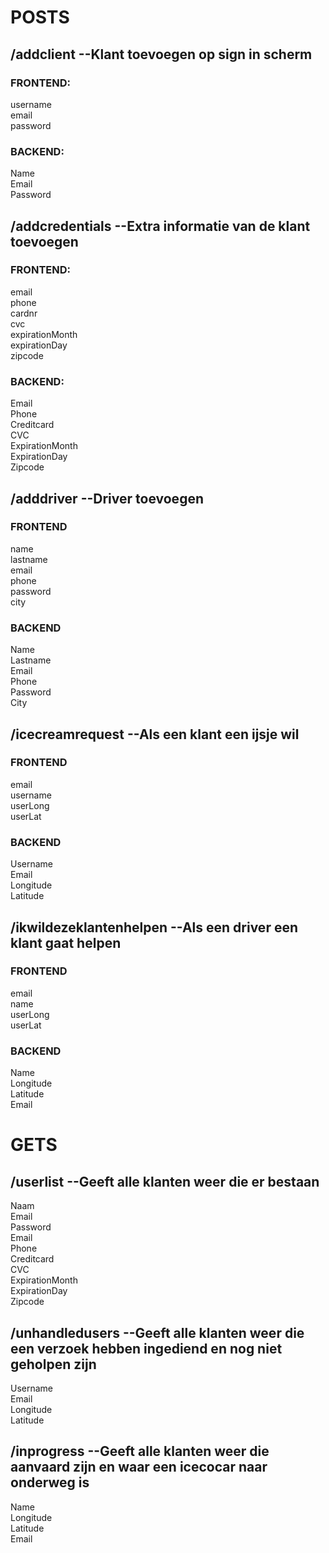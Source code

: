 # POSTS

## /addclient --Klant toevoegen op sign in scherm  
### FRONTEND:  
username  
email  
password  

### BACKEND: 
Name  
Email  
Password  

## /addcredentials --Extra informatie van de klant toevoegen
### FRONTEND:  
email  
phone  
cardnr  
cvc  
expirationMonth  
expirationDay  
zipcode  

### BACKEND:   
Email  
Phone  
Creditcard  
CVC  
ExpirationMonth  
ExpirationDay  
Zipcode  

## /adddriver --Driver toevoegen
### FRONTEND  
name  
lastname  
email  
phone  
password  
city  

### BACKEND  
Name  
Lastname  
Email  
Phone  
Password  
City  


## /icecreamrequest --Als een klant een ijsje wil
### FRONTEND  
email  
username  
userLong  
userLat  

### BACKEND  
Username  
Email  
Longitude  
Latitude  


## /ikwildezeklantenhelpen --Als een driver een klant gaat helpen
### FRONTEND  
email  
name  
userLong  
userLat  

### BACKEND 
Name  
Longitude  
Latitude  
Email  

# GETS

## /userlist --Geeft alle klanten weer die er bestaan
Naam  
Email  
Password  
Email  
Phone  
Creditcard  
CVC  
ExpirationMonth  
ExpirationDay  
Zipcode  

## /unhandledusers --Geeft alle klanten weer die een verzoek hebben ingediend en nog niet geholpen zijn
Username  
Email  
Longitude  
Latitude  

## /inprogress --Geeft alle klanten weer die aanvaard zijn en waar een icecocar naar onderweg is
Name  
Longitude  
Latitude  
Email  
